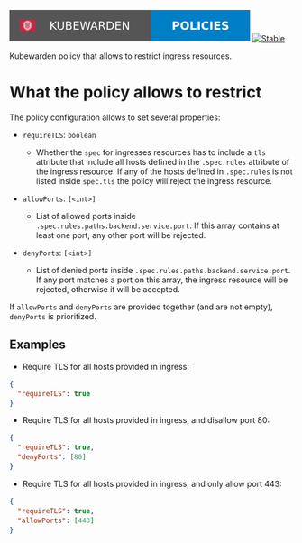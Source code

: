 [![Kubewarden Policy Repository](https://github.com/kubewarden/community/blob/main/badges/kubewarden-policies.svg)](https://github.com/kubewarden/community/blob/main/REPOSITORIES.md#policy-scope)
[![Stable](https://img.shields.io/badge/status-stable-brightgreen?style=for-the-badge)](https://github.com/kubewarden/community/blob/main/REPOSITORIES.md#stable)

Kubewarden policy that allows to restrict ingress resources.

# What the policy allows to restrict

The policy configuration allows to set several properties:

* `requireTLS`: `boolean`
  * Whether the `spec` for ingresses resources has to include a `tls`
    attribute that include all hosts defined in the `.spec.rules`
    attribute of the ingress resource. If any of the hosts defined in
    `.spec.rules` is not listed inside `spec.tls` the policy will
    reject the ingress resource.

* `allowPorts`: `[<int>]`
  * List of allowed ports inside
    `.spec.rules.paths.backend.service.port`. If this array contains
    at least one port, any other port will be rejected.

* `denyPorts`: `[<int>]`
  * List of denied ports inside
    `.spec.rules.paths.backend.service.port`. If any port matches a
    port on this array, the ingress resource will be rejected,
    otherwise it will be accepted.

If `allowPorts` and `denyPorts` are provided together (and are not
empty), `denyPorts` is prioritized.

## Examples

* Require TLS for all hosts provided in ingress:

```json
{
  "requireTLS": true
}

```

* Require TLS for all hosts provided in ingress, and disallow port 80:

```json
{
  "requireTLS": true,
  "denyPorts": [80]
}

```

* Require TLS for all hosts provided in ingress, and only allow port
  443:

```json
{
  "requireTLS": true,
  "allowPorts": [443]
}

```
